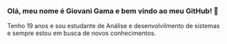 ### Olá, meu nome é Giovani Gama e bem vindo ao meu GitHub! 👋

<p>
  Tenho 19 anos e sou estudante de Análise e desenvolvilmento de sistemas e sempre estou em busca de novos conhecimentos.
</p>

